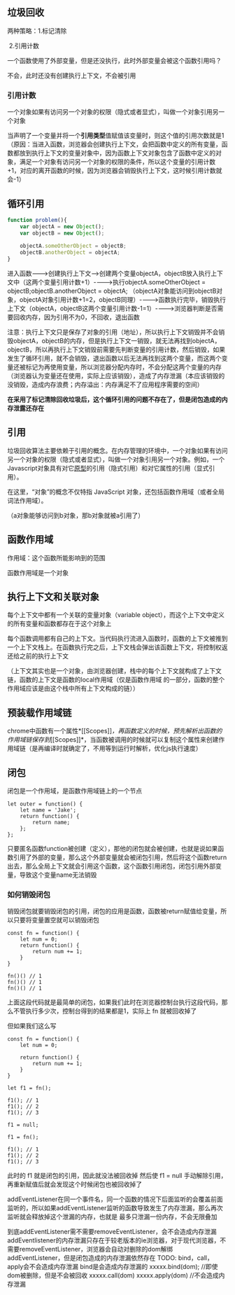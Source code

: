 ## 垃圾回收

两种策略：1.标记清除

​					2.引用计数

一个函数使用了外部变量，但是还没执行，此时外部变量会被这个函数引用吗？

不会，此时还没有创建执行上下文，不会被引用

### 引用计数

一个对象如果有访问另一个对象的权限（隐式或者显式），叫做一个对象引用另一个对象

当声明了一个变量并将一个**引用类型**值赋值该变量时，则这个值的引用次数就是1（原因：当进入函数，浏览器会创建执行上下文，会把函数中定义的所有变量，函数都放到执行上下文的变量对象中，因为函数上下文对象包含了函数中定义的对象，满足一个对象有访问另一个对象的权限的条件，所以这个变量的引用计数+1，对应的离开函数的时候，因为浏览器会销毁执行上下文，这时候引用计数就会-1）

## 循环引用

```javascript
function problem(){     
    var objectA = new Object();
    var objectB = new Object(); 
 
    objectA.someOtherObject = objectB;
    objectB.anotherObject = objectA; 
} 
```

进入函数--->创建执行上下文-->创建两个变量objectA，objectB放入执行上下文中（这两个变量引用计数+1）---->执行objectA.someOtherObject = objectB;objectB.anotherObject = objectA; （objectA对象能访问到objectB对象，objectA对象引用计数+1=2，objectB同理）---->函数执行完毕，销毁执行上下文（objectA，objectB这两个变量引用计数-1=1）---->浏览器判断是否需要回收内存，因为引用不为0，不回收，退出函数

注意：执行上下文只是保存了对象的引用（地址），所以执行上下文销毁并不会销毁objectA，objectB的内存，但是执行上下文一销毁，就无法再找到objectA，objectB，所以再执行上下文销毁前需要先判断变量的引用计数，然后销毁，如果发生了循环引用，就不会销毁，退出函数以后无法再找到这两个变量，而这两个变量还被标记为再使用变量，所以浏览器分配内存时，不会分配这两个变量的内存（浏览器认为变量还在使用，实际上应该销毁），造成了内存泄漏（本应该销毁的没销毁，造成内存浪费；内存溢出：内存满足不了应用程序需要的空间）

**在采用了标记清除回收垃圾后，这个循环引用的问题不存在了，但是闭包造成的内存泄露还存在**

## 引用

垃圾回收算法主要依赖于引用的概念。在内存管理的环境中，一个对象如果有访问另一个对象的权限（隐式或者显式），叫做一个对象引用另一个对象。例如，一个Javascript对象具有对它[原型](https://developer.mozilla.org/en-US/JavaScript/Guide/Inheritance_and_the_prototype_chain)的引用（隐式引用）和对它属性的引用（显式引用）。

在这里，“对象”的概念不仅特指 JavaScript 对象，还包括函数作用域（或者全局词法作用域）。

（a对象能够访问到b对象，那b对象就被a引用了）

## 函数作用域

作用域：这个函数所能影响到的范围

函数作用域是一个对象

## 执行上下文和关联对象

每个上下文中都有一个关联的变量对象（variable object），而这个上下文中定义的所有变量和函数都存在于这个对象上

每个函数调用都有自己的上下文。当代码执行流进入函数时，函数的上下文被推到一个上下文栈上。在函数执行完之后，上下文栈会弹出该函数上下文，将控制权返还给之前的执行上下文

（上下文其实也是一个对象，由浏览器创建，栈中的每个上下文就构成了上下文链，函数的上下文是函数的local作用域（仅是函数作用域 的一部分，函数的整个作用域应该是由这个栈中所有上下文构成的链））

## 预装载作用域链

chrome中函数有一个属性*[[Scopes]]*，再函数定义的时候，预先解析出函数的作用域链保存到*[[Scopes]]*，当函数被调用的时候就可以复制这个属性来创建作用域链（是再编译时就确定了，不用等到运行时解析，优化js执行速度）

## 闭包

闭包是一个作用域，是函数作用域链上的一个节点

```
let outer = function() {
    let name = 'Jake';
    return function() {
    	return name;
    };
};
```

只要匿名函数function被创建（定义），那他的闭包就会被创建，也就是说如果函数引用了外部的变量，那么这个外部变量就会被闭包引用，然后将这个函数return出去，那么全局上下文就会引用这个函数，这个函数引用闭包，闭包引用外部变量，导致这个变量name无法销毁

### 如何销毁闭包

销毁闭包就要销毁闭包的引用，闭包的应用是函数，函数被return赋值给变量，所以只要将变量置空就可以销毁闭包

```
const fn = function() {
    let num = 0;
    return function() {
        return num += 1;
    }
}

fn()() // 1
fn()() // 1
fn()() // 1
```

上面这段代码就是最简单的闭包，如果我们此时在浏览器控制台执行这段代码，那么不管执行多少次，控制台得到的结果都是1，实际上 fn 就被回收掉了

但如果我们这么写

```
const fn = function() {
    let num = 0;
    
    return function() {
        return num += 1;
    }
}

let f1 = fn();

f1(); // 1
f1(); // 2
f1(); // 3

f1 = null;

f1 = fn();

f1(); // 1
f1(); // 2
f1(); // 3
```

此时的 f1 就是闭包的引用，因此就没法被回收掉
然后使 f1 = null 手动解除引用，再重新赋值后就会发现这个时候闭包也被回收掉了

addEventListener在同一个事件名，同一个函数的情况下后面监听的会覆盖前面监听的，所以如果addEventListener监听的函数导致发生了内存泄漏，那么再次监听就会释放掉这个泄漏的内存，也就是
最多只泄漏一份内存，不会无限叠加

到底addEventListener需不需要removeEventListener，会不会造成内存泄漏
addEventlistener的内存泄漏只存在于较老版本的ie浏览器，对于现代浏览器，不需要removeEventListener，浏览器会自动对删除的dom解绑addEventListener，但是闭包造成的内存泄漏依然存在
TODO: bind，call，apply会不会造成内存泄漏
bind是会造成内存泄漏的
xxxxx.bind(dom);  //即使dom被删除，但是不会被回收
xxxxx.call(dom) xxxxx.apply(dom) //不会造成内存泄漏